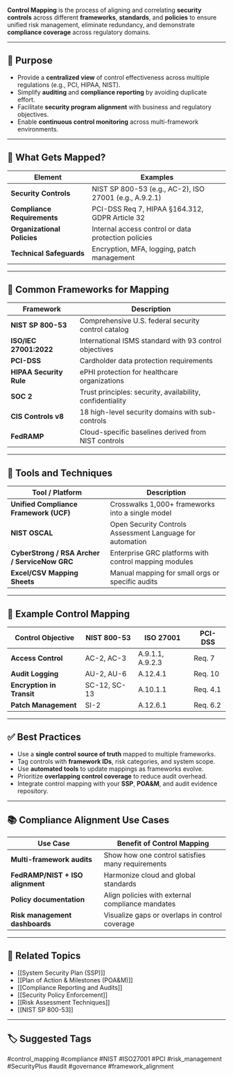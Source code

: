 **Control Mapping** is the process of aligning and correlating **security controls** across different **frameworks**, **standards**, and **policies** to ensure unified risk management, eliminate redundancy, and demonstrate **compliance coverage** across regulatory domains.

---

## 🎯 Purpose

- Provide a **centralized view** of control effectiveness across multiple regulations (e.g., PCI, HIPAA, NIST).
- Simplify **auditing** and **compliance reporting** by avoiding duplicate effort.
- Facilitate **security program alignment** with business and regulatory objectives.
- Enable **continuous control monitoring** across multi-framework environments.

---

## 🧱 What Gets Mapped?

| Element                 | Examples                                                             |
|--------------------------|----------------------------------------------------------------------|
| **Security Controls**     | NIST SP 800-53 (e.g., AC-2), ISO 27001 (e.g., A.9.2.1)              |
| **Compliance Requirements** | PCI-DSS Req 7, HIPAA §164.312, GDPR Article 32                  |
| **Organizational Policies** | Internal access control or data protection policies              |
| **Technical Safeguards**    | Encryption, MFA, logging, patch management                       |

---

## 🧠 Common Frameworks for Mapping

| Framework            | Description                                                  |
|-----------------------|--------------------------------------------------------------|
| **NIST SP 800-53**     | Comprehensive U.S. federal security control catalog         |
| **ISO/IEC 27001:2022** | International ISMS standard with 93 control objectives      |
| **PCI-DSS**            | Cardholder data protection requirements                    |
| **HIPAA Security Rule**| ePHI protection for healthcare organizations               |
| **SOC 2**              | Trust principles: security, availability, confidentiality  |
| **CIS Controls v8**    | 18 high-level security domains with sub-controls           |
| **FedRAMP**            | Cloud-specific baselines derived from NIST controls        |

---

## 🧰 Tools and Techniques

| Tool / Platform        | Description                                                    |
|------------------------|----------------------------------------------------------------|
| **Unified Compliance Framework (UCF)** | Crosswalks 1,000+ frameworks into a single model |
| **NIST OSCAL**         | Open Security Controls Assessment Language for automation      |
| **CyberStrong / RSA Archer / ServiceNow GRC** | Enterprise GRC platforms with control mapping modules |
| **Excel/CSV Mapping Sheets** | Manual mapping for small orgs or specific audits         |

---

## 🔁 Example Control Mapping

| Control Objective      | NIST 800-53           | ISO 27001          | PCI-DSS       |
|------------------------|------------------------|---------------------|----------------|
| **Access Control**      | AC-2, AC-3              | A.9.1.1, A.9.2.3     | Req. 7         |
| **Audit Logging**       | AU-2, AU-6              | A.12.4.1             | Req. 10        |
| **Encryption in Transit**| SC-12, SC-13           | A.10.1.1             | Req. 4.1       |
| **Patch Management**    | SI-2                   | A.12.6.1             | Req. 6.2       |

---

## ✅ Best Practices

- Use a **single control source of truth** mapped to multiple frameworks.
- Tag controls with **framework IDs**, risk categories, and system scope.
- Use **automated tools** to update mappings as frameworks evolve.
- Prioritize **overlapping control coverage** to reduce audit overhead.
- Integrate control mapping with your **SSP**, **POA&M**, and audit evidence repository.

---

## 📚 Compliance Alignment Use Cases

| Use Case                     | Benefit of Control Mapping                                  |
|------------------------------|--------------------------------------------------------------|
| **Multi-framework audits**    | Show how one control satisfies many requirements            |
| **FedRAMP/NIST + ISO alignment** | Harmonize cloud and global standards                       |
| **Policy documentation**      | Align policies with external compliance mandates            |
| **Risk management dashboards**| Visualize gaps or overlaps in control coverage              |

---

## 🧩 Related Topics

- [[System Security Plan (SSP)]]
- [[Plan of Action & Milestones (POA&M)]]
- [[Compliance Reporting and Audits]]
- [[Security Policy Enforcement]]
- [[Risk Assessment Techniques]]
- [[NIST SP 800-53]]

---

## 🏷 Suggested Tags

#control_mapping #compliance #NIST #ISO27001 #PCI #risk_management #SecurityPlus #audit #governance #framework_alignment

